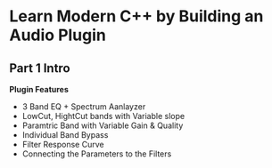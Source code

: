 # Learn Modern C++ by Building an Audio Plugin

## Part 1 Intro

**Plugin Features**

- 3 Band EQ + Spectrum Aanlayzer
- LowCut, HightCut bands with Variable slope
- Paramtric Band with Variable Gain & Quality
- Individual Band Bypass
- Filter Response Curve
- Connecting the Parameters to the Filters

